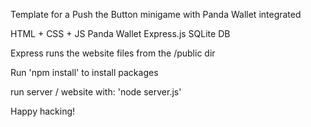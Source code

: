Template for a Push the Button minigame with Panda Wallet integrated

HTML + CSS + JS
Panda Wallet
Express.js
SQLite DB

Express runs the website files from the /public dir

Run 'npm install' to install packages

run server / website with: 'node server.js'

Happy hacking!

